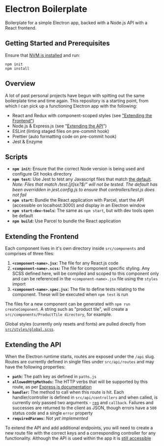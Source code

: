 # Electron Boilerplate

Boilerplate for a simple Electron app, backed with a Node.js API with a React frontend.

## Getting Started and Prerequisites
Ensure that [NVM is installed](https://github.com/nvm-sh/nvm#installing-and-updating) and run:
```shell
npm init
npm install
```

## Overview
A lot of past personal projects have begun with spitting out the same boilerplate time and time again. This repository is a starting point, from which I can pick up a functioning Electron app with the following:

- React and Redux with component-scoped styles (see ["Extending the Frontend"](#extending-the-frontend))
- Node.js & Express.js (see "[Extending the API](#extending-the-api)")
- ESLint (linting staged files on pre-commit hook)
- Prettier (auto formatting code on pre-commit hook)
- Jest & Enzyme

## Scripts

- **`npm init`:** Ensure that the correct Node version is being used and configure Git hooks directory
- **`npm test`:** Use Jest to test any Javascript files that match [the default](https://jestjs.io/docs/en/configuration#testregex-string--arraystring). *Note: Files that match /test.[jt]sx?$/" will not be tested. The default has been overridden in jest.config.js to ensure that controllers/test.js does not fail*
- **`npm start`:** Bundle the React application with Parcel, start the API (accessible on localhost:3000) and display in an Electron window
- **`npm start:dev-tools`:** The same as `npm start`, but with dev tools open be default
- **`npm build`:** Use Parcel to bundle the React application

## Extending the Frontend

Each component lives in it's own directory inside `src/components` and comprises of three files:
1. **`<component-name>.jsx`:** The file for any React.js code
2. **`<component-name>.scss`:** The file for component specific styling. Any SCSS defined here, will be compiled and scoped to this component only and can be referenced in the `<component-name>.jsx` file using the `styles` import
3. **`<component-name>.spec.jsx`:** The file to define tests relating to the component. These will be executed when `npm test` is run

The files for a new component can be generated with `npm run createComponent`. A string such as "product tile", will create a `src/components/ProductTile directory`, for example.

Global styles (currently only resets and fonts) are pulled directly from [`src/styles/global.scss`](/src/styles/global/scss).

## Extending the API
When the Electron runtime starts, routes are exposed under the `/api` slug. Routes are currently defined in single files under `src/api/routes` and may have the following properties:

  - **`path`:** The path key as defined in `paths.js`
  - **`allowedHttpMethods`:** The HTTP verbs that will be supported by this route, as per [Express.js documentation](https://expressjs.com/en/5x/api.html#routing-methods)
  - **`handler`:** The method to call when this route is hit. Each handler/controller is defined in `src/api/controllers` and when called, is currently only passed two arguments - [`req`](https://expressjs.com/en/5x/api.html#req) and `callback`. Failures and successes are returned to the client as JSON, though errors have a `500` status code and a single `error` property
  - **`requiredParams`:** *Not yet implemented*

To extend the API and add additional endpoints, you will need to create a new route file with the correct keys and a corresponding controller for any functionality. Although the API is used within the app it is [still accessible](http://localhost:3000)
